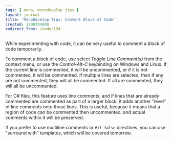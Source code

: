 ```yaml
---
tags: [ mono, monodevelop tips ]
layout: journal
title: 'MonoDevelop Tips: Comment Block of Code'
created: 1298394000
redirect_from: /node/194
---
```

While experimenting with code, it can be very useful to comment a block of code
temporarily.

To comment a block of code, use select _Toggle Line Comment(s)_ from the context
menu, or use the *Control-Alt-C* keybinding on Windows and Linux. If the current
line is commented, it will be uncommented, or if it is not commented, it will be
commented. If multiple lines are selected, then if any are not commented, they
will all be commented. If all are commented, they will all be
uncommented.<!--break-->

For C# files, this feature uses line comments, and if lines that are already
commented are commented as part of a larger block, it adds another "level" of
line comments onto those lines. This is useful, because it means that a region
of code can be commented then uncommented, and actual comments within it will be
preserved.

If you prefer to use multiline comments or `#if false` directives, you can use
"surround with" templates, which will be covered tomorrow.
